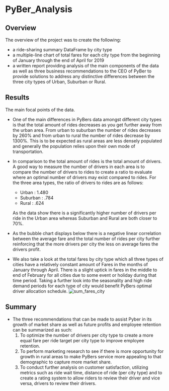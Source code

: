 # PyBer_Analysis
## Overview
The overview of the project was to create the following:
* a ride-sharing summary DataFrame by city type
* a multiple-line chart of total fares for each city type from the beginning of January through the end of April for 2019
* a written report providing analysis of the main components of the data as well as three business recommendations to the CEO of PyBer to provide solutions to address any distinctive differences between the three city types of Urban, Suburban or Rural. 
## Results
The main focal points of the data.
* One of the main differences in PyBers data amongst different city types is that the total amount of rides decreases as you get further away from the urban area. From urban to suburban the number of rides decreases by 260% and from urban to rural the number of rides decrease by 1300%. This is to be expected as rural areas are less densely populated and generally the population relies upon their own mode of transportation.
* In comparison to the total amount of rides is the total amount of drivers. A good way to measure the number of drivers in each area is to compare the number of drivers to rides to create a ratio to evaluate where an optimal number of drivers may exist compared to rides. For the three area types, the ratio of drivers to rides are as follows: 
    * Urban : 1.480 
    * Suburban : .784
    * Rural : .624
    
    As the data show there is a significantly higher number of drivers per ride in the Urban area whereas Suburban and Rural are both closer to 70%.
* As the bubble chart displays below there is a negative linear correlation between the average fare and the total number of rides per city further reinforcing that the more drivers per city the less on average fares the drivers profit. 

* We also take a look at the total fares by city type which all three types of cities have a relatively constant amount of Fares in the months of January through April. There is a slight uptick in fares in the middle to end of February for all cities due to some event or holiday during that time period. Taking a further look into the seasonality and high ride demand periods for each type of city would benefit PyBers optimal driver allocation schedule. 
![sum_fares_city](https://user-images.githubusercontent.com/95573310/203664062-be9eb122-6941-4c67-9f52-a2a7e5751e65.png)
    
## Summary
* The three recommendations that can be made to assist Pyber in its growth of market share as well as future profits and employee retention can be summarized as such:
    1. To optimize the number of drivers per city type to create a more equal fare per ride target per city type to improve employee retention. 
    2. To perform marketing research to see if there is more opportunity for growth in rural areas to make PyBers service more appealing to that demographic to capture more market share. 
    3. To conduct further analysis on customer satisfaction, utilizing metrics such as ride wait time, distance of ride (per city type) and to create a rating system to allow riders to review their driver and vice versa, drivers to review their drivers. 
